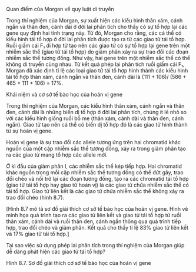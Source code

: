Quan điểm của Morgan về quy luật di truyền

Trong thí nghiệm của Morgan, sự xuất hiện các kiểu hình thân xám, cánh ngắn và thân đen, cánh dài ở đời lai phân tích cho thấy có sự tổ hợp lại các gene quy định hai tính trạng này. Từ đó, Morgan cho rằng, các cá thể có kiểu hình tái tổ hợp ở đời lai phân tích được tạo ra từ các giao tử tái tổ hợp. Ruồi giấm cái F₁ di hợp tử tạo nên các giao tử có sự tổ hợp lại gene trên một nhiễm sắc thể (giao tử tái tổ hợp) do giảm phân xảy ra sự trao đổi các đoạn nhiễm sắc thể tương đồng. Như vậy, hai gene trên một nhiễm sắc thể có thể không di truyền cùng nhau. Từ kết quả phép lai phân tích ruồi giấm cái F₁, Morgan đã xác định tỉ lệ các loại giao tử tái tổ hợp hình thành các kiểu hình tái tổ hợp thân xám, cánh ngắn và thân đen, cánh dài là (111 + 106)/ (586 + 465 + 111 + 106) = 17%.

Khái niệm và cơ sở tế bào học của hoán vị gene

Trong thí nghiệm của Morgan, các kiểu hình thân xám, cánh ngắn và thân đen, cánh dài là những biến dị tổ hợp ở đời lai phân tích, chúng ít lẻ nhỏ so với các kiểu hình giống ruồi bố mẹ (thân xám, cánh dài và thân đen, cánh ngắn). Giao tử tạo nên cá thể có biến dị tổ hợp đó là các giao tử hình thành từ sự hoán vị gene.

Hoán vị gene là sự trao đổi các allele tương ứng trên hai chromatid khác nguồn của một cặp nhiễm sắc thể tương đồng, xảy ra trong giảm phân tạo ra các giao tử mang tổ hợp các allele mới.

Ở kì đầu của giảm phân I, các nhiễm sắc thể kép tiếp hợp. Hai chromatid khác nguồn trong mỗi cặp nhiễm sắc thể tương đồng có thể đứt gãy, trao đổi chéo và nối trở lại các đoạn tương đồng, tạo ra các chromatid tái tổ hợp (giao tử tái tổ hợp hay giao tử hoán vị) là các giao tử chứa nhiễm sắc thể có tái tổ hợp. Giao tử liên kết là các giao tử chứa nhiễm sắc thể không xảy ra trao đổi chéo (hình 8.7).

[Hình 8.7 mô tả sơ đồ giải thích cơ sở tế bào học của hoán vị gene. Hình vẽ minh họa quá trình tạo ra các giao tử liên kết và giao tử tái tổ hợp từ ruồi thân xám, cánh dài và ruồi thân đen, cánh ngắn thông qua quá trình tiếp hợp, trao đổi chéo và giảm phân. Kết quả cho thấy tỉ lệ 83% giao tử liên kết và 17% giao tử tái tổ hợp.]

Tại sao việc sử dụng phép lai phân tích trong thí nghiệm của Morgan giúp dễ dàng phát hiện các giao tử tái tổ hợp?

Hình 8.7. Sơ đồ giải thích cơ sở tế bào học của hoán vị gene